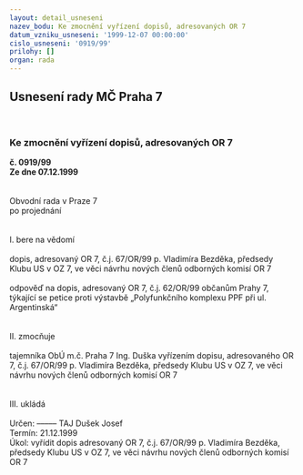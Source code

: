 ```yaml
---
layout: detail_usneseni
nazev_bodu: Ke zmocnění vyřízení dopisů, adresovaných OR 7
datum_vzniku_usneseni: '1999-12-07 00:00:00'
cislo_usneseni: '0919/99'
prilohy: []
organ: rada
---
```

<div id="ucUsn_pList" class="usn">
	<span><h2>Usnesení rady MČ Praha 7 </h2>
<br></span><div class="standBody">
<span><h3>Ke zmocnění vyřízení dopisů, adresovaných OR 7</h3></span><div class="center">
		<strong>č. 0919/99</strong><br>
	</div>
<div class="center">
		<strong>Ze dne 07.12.1999</strong><br><br>
	</div>
<br>Obvodní rada v Praze 7<br>po projednání<br><br><br>I.	bere na vědomí<br><br> dopis, adresovaný OR 7, č.j. 67/OR/99 p. Vladimíra Bezděka, předsedy Klubu US v OZ 7, ve věci návrhu nových členů odborných komisí OR 7<br><br>odpověď na dopis, adresovaný OR 7, č.j. 62/OR/99 občanům Prahy 7, týkající se petice proti výstavbě „Polyfunkčního komplexu PPF při ul. Argentinská“<br><br><br>II.	zmocňuje <br><br>tajemníka ObÚ m.č. Praha 7 Ing. Duška vyřízením dopisu, adresovaného OR 7, č.j. 67/OR/99 p. Vladimíra Bezděka, předsedy Klubu US v OZ 7, ve věci návrhu nových členů odborných komisí OR 7<br><br><br>III.	ukládá <br><br> Určen:	–––––	TAJ Dušek Josef<br>Termín: 21.12.1999<br>Úkol:	vyřídit dopis adresovaný OR 7, č.j. 67/OR/99 p. Vladimíra Bezděka, předsedy Klubu US v OZ 7, ve věci návrhu nových členů odborných komisí OR 7<br>
</div>
</div>